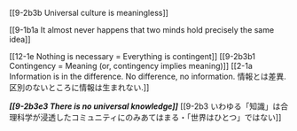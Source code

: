 [[9-2b3b Universal culture is meaningless]]

[[9-1b1a It almost never happens that two minds hold precisely the same idea]]

[[12-1e Nothing is necessary = Everything is contingent]]
	[[9-2b3b1 Contingency = Meaning (or, contingency implies meaning)]]
		[[2-1a Information is in the difference. No difference, no information. 情報とは差異. 区別のないところに情報は生まれない.]]

***[[9-2b3e3 There is no universal knowledge]]***
	[[9-2b3 いわゆる「知識」は合理科学が浸透したコミュニティにのみあてはまる・「世界はひとつ」ではない]]